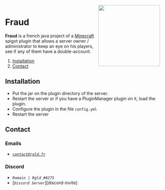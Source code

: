 
<img align="right" src="" height="200" width="200">

# Fraud
**Fraud** is a french java project of a [Minecraft](https://www.minecraft.net) spigot plugin that allows a server owner / administrator to keep an eye on his players, see if any of them have a double-account.

1. [Installation](#Installation)
1. [Contact](#Contact)

## **Installation**

- Put the jar on the plugin directory of the server.
- Restart the server or if you have a PluginManager plugin on it, load the plugin.
- Configure the plugin in the file `config.yml`
- Restart the server

## Contact
### Emails
- [*`contact@rgld.fr`*](mailto:contact@rgld.fr)

### Discord
- *`Romain | Rgld_#8275`*
- [*`Discord Server`*][discord-invite]

